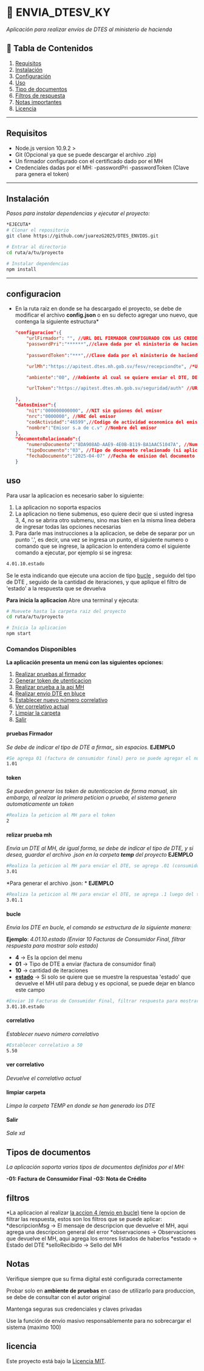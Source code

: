 # 🚀 ENVIA_DTESV_KY
*Aplicación para realizar envíos de DTES al ministerio de hacienda*  

## **📌 Tabla de Contenidos**  
1. [Requisitos](#Requisitos)  
2. [Instalación](#Instalación)  
3. [Configuración](#configuracion)  
4. [Uso](#uso)  
5. [Tipo de documentos](#tipos-de-documentos)  
5. [Filtros de respuesta](#filtros)  
6. [Notas importantes](#-notas)    
7. [Licencia](#licencia)  

---
##  Requisitos
- Node.js version 10.9.2 >
- Git (Opcional ya que se puede descargar el archivo .zip)
- Un firmador configurado con el certificado dado por el MH
- Credenciales dadas por el MH:
    -passwordPri
    -passwordToken (Clave para genera el token)
---
## Instalación  
*Pasos para instalar dependencias y ejecutar el proyecto:*  

```bash
*EJECUTA*
# Clonar el repositorio
git clone https://github.com/juarezG2025/DTES_ENVIOS.git

# Entrar al directorio
cd ruta/a/tu/proyecto

# Instalar dependencias
npm install
```
---
## configuracion  
* En la ruta raiz en donde se ha descargado el proyecto, se debe de modificar el archivo **config.json** o en su defecto agregar uno nuevo, que contenga la siguiente estructura*
    ```json
    "configuracion":{ 
        "urlFirmador": "", //URL DEL FIRMADOR CONFIGURADO CON LAS CREDENCIALES
        "passwordPri":"******",//clave dada por el ministerio de hacienda para hacer las peticiones al firmador
        
        "passwordToken":"***",//Clave dada por el ministerio de hacienda para generar el token

        "urlMh":"https://apitest.dtes.mh.gob.sv/fesv/recepciondte", /*Url de la api del MH ha realizar la peticion, actualmente apunta a la API de TEST, SINO ES NECESARIO NO SE DEBE DE CAMBIAR*/

        "ambiente":"00", //Ambiente al cual se quiere enviar el DTE, DE SER NECESARIO NO CAMBIARLO,

        "urlToken":"https://apitest.dtes.mh.gob.sv/seguridad/auth" //URL para generar e, token actualmente apunta a pruebas

    },
    "datosEmisor":{
        "nit":"000000000000", //NIT sin guiones del emisor
        "nrc":"0000000", //NRC del emisor
        "codActividad":"46599",//Codigo de actividad economica del emisor segun catalogo del MH
        "nombre":"Emisor s.a de c.v" //Nombre del emisor
    },
    "documentoRelacionado":{
        "numeroDocumento":"8DA908AD-AAE9-4E0B-B119-BA1AAC51047A", //Numero de documento relacionado (si aplica)
        "tipoDocumento":"03", //Tipo de documento relacionado (si aplica)
        "fechaDocumento":"2025-04-07" //Fecha de emision del documento relacionado (si aplica)
    }

    ``` 

## uso
Para usar la aplicacion es necesario saber lo siguiente:
1. La aplicacion no soporta espacios
2. La aplicacion no tiene submenus, eso quiere decir que si usted ingresa 3, 4, no se abrira otro submenu, sino mas bien en la misma linea debera de ingresar todas las opciones necesarias
3. Para darle mas instrucciones a la aplicacion, se debe de separar por un punto '.', es decir, una vez se ingresa un punto, el siguiente numero o comando que se ingrese, la aplicacion lo entendera como el siguiente comando a ejecutar, por ejemplo si se ingresa: 
```bash
4.01.10.estado
```
Se le esta indicando que ejecute una accion de tipo [bucle](#bucle) , seguido del tipo de DTE , seguido de la cantidad de iteraciones, y que aplique el filtro de 'estado' a la respuesta que se devuelva

**Para inicia la aplicacion**
Abre una terminal y ejecuta:
```bash
# Muevete hasta la carpeta raiz del proyecto
cd ruta/a/tu/proyecto

# Inicia la aplicacion
npm start

```
### Comandos Disponibles
**La aplicación presenta un menú con las siguientes opciones:**
1. [Realizar pruebas al firmador](#pruebas-firmador)  
2. [Generar token de utenticacion](#token)  
3. [Realizar prueba a la api MH](#relizar-prueba-mh)  
4. [Realizar envio DTE en bluce](#bucle)  
5. [Establecer nuevo número correlativo](#correlativo)  
6. [Ver correlativo actual](#ver-correlativo)    
7. [Limpiar la carpeta ](#limpiar-carpeta)  
8. [Salir ](#salir)  

#### pruebas Firmador
*Se debe de indicar el tipo de DTE a firmar,, sin espacios.*
**EJEMPLO**
```bash
#Se agrega 01 (factura de consumidor final) pero se puede agregar el numero que se necesite 
1.01
```
#### token
*Se pueden generar los token de autenticacion de forma manual, sin embargo, al realzar la primera peticion o prueba, el sistema genera automaticamente un token*

```bash
#Realiza la peticion al MH para el token  
2
```
#### relizar prueba mh
*Envia un DTE al MH, de igual forma, se debe de indicar el tipo de DTE, y si desea, guardar el archivo .json en la carpeta **temp** del proyecto*
**EJEMPLO**
```bash
#Realiza la peticion al MH para enviar el DTE, se agrega .01 (consumidor final) para indicarle el tipo de DTE
3.01
```
*Para generar el archivo .json: *
**EJEMPLO**
```bash
#Realiza la peticion al MH para enviar el DTE, se agrega .1 luego del tipo de DTE para indicar que queremos que genere el archivo .json ademas de realizar el envio
3.01.1
```
#### bucle
*Envia los DTE en bucle, el comando se estructura de la siguiente manera:*

**Ejemplo**: *4.01.10.estado (Enviar 10 Facturas de Consumidor Final, filtrar respuesta para mostrar solo estado)*

* **4** -> Es la opcion del menu 
* **01** -> Tipo de DTE a enviar (factura de consumidor final)
* **10** -> cantidad de iteraciones
* [**estado**](#filtros) -> Si solo se quiere que se muestre la respuestaa 'estado' que devuelve el MH util para debug y es opcional, se puede dejar en blanco este campo

```bash
#Enviar 10 Facturas de Consumidor Final, filtrar respuesta para mostrar solo estado)
3.01.10.estado
```
#### correlativo
*Establecer nuevo número correlativo*

```bash
#Establecer correlativo a 50
5.50 
```
#### ver correlativo
*Devuelve el correlativo actual*

#### limpiar carpeta
*Limpa la carpeta TEMP en donde se han generado los DTE*

#### Salir
*Sale xd*


## Tipos de documentos 
*La aplicación soporta varios tipos de documentos definidos por el MH:*

**-01: Factura de Consumidor Final**
**-03: Nota de Crédito**

## filtros
*La aplicacion al realizar [la accion 4 (envio en bucle)](#bucle) tiene la opcion de filtrar las respuesta, estos son los filtros que se puede aplicar:
    *descripcionMsg -> El mensaje de descripcion que devuelve el MH, aqui agrega una descripcion general del error
    *observaciones -> Observaciones que devuelve el MH, aqui agrega los errores listados de haberlos
    *estado -> Estado del DTE
    *selloRecibido -> Sello del MH

## Notas
Verifique siempre que su firma digital esté configurada correctamente

Probar solo en **ambiente de pruebas** en caso de utilizarlo para produccion, se debe de consultar con el autor original 

Mantenga seguras sus credenciales y claves privadas

Use la función de envío masivo responsablemente para no sobrecargar el sistema (maximo 100)

## licencia
Este proyecto está bajo la [Licencia MIT](LICENSE).  



